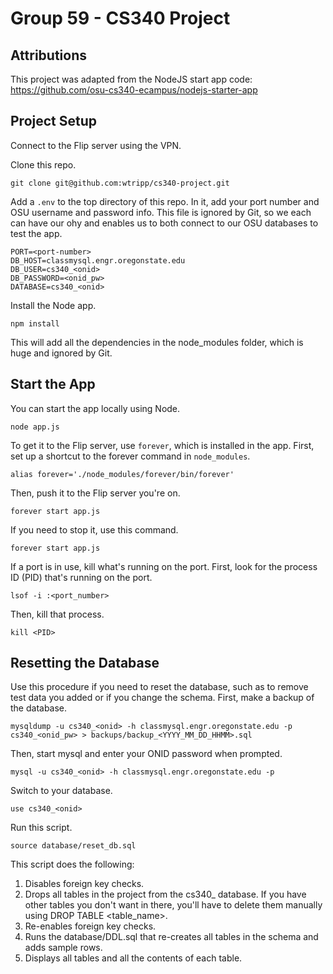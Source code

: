 # Group 59 - CS340 Project

## Attributions
This project was adapted from the NodeJS start app code:
https://github.com/osu-cs340-ecampus/nodejs-starter-app

## Project Setup
Connect to the Flip server using the VPN. 

Clone this repo.
```
git clone git@github.com:wtripp/cs340-project.git
```
Add a `.env` to the top directory of this repo. In it, add your port number and OSU username and password info. This file is ignored by Git, so we each can have our ohy and enables us to both connect to our OSU databases to test the app.
```
PORT=<port-number>
DB_HOST=classmysql.engr.oregonstate.edu
DB_USER=cs340_<onid>
DB_PASSWORD=<onid_pw>
DATABASE=cs340_<onid>
```
Install the Node app.
```
npm install
```
This will add all the dependencies in the node_modules folder, which is huge and ignored by Git.


## Start the App
You can start the app locally using Node.
```
node app.js
```
To get it to the Flip server, use `forever`, which is installed in the app. First, set up a shortcut to the forever command in `node_modules`.
```
alias forever='./node_modules/forever/bin/forever'
```
Then, push it to the Flip server you're on.
```
forever start app.js
```
If you need to stop it, use this command.
```
forever start app.js
```
If a port is in use, kill what's running on the port. First, look for the process ID (PID) that's running on the port.
```
lsof -i :<port_number>
```
Then, kill that process.
```
kill <PID>
```
## Resetting the Database
Use this procedure if you need to reset the database, such as to remove test data you added or if you change the schema.
First, make a backup of the database.
```
mysqldump -u cs340_<onid> -h classmysql.engr.oregonstate.edu -p cs340_<onid_pw> > backups/backup_<YYYY_MM_DD_HHMM>.sql
```
Then, start mysql and enter your ONID password when prompted.
```
mysql -u cs340_<onid> -h classmysql.engr.oregonstate.edu -p
```
Switch to your database.
```
use cs340_<onid>
```
Run this script.
```
source database/reset_db.sql
```
This script does the following:
1. Disables foreign key checks.
2. Drops all tables in the project from the cs340_<onid> database. If you have other tables you don't want in there, you'll have to delete them manually using DROP TABLE <table_name>.
3. Re-enables foreign key checks.
4. Runs the database/DDL.sql that re-creates all tables in the schema and adds sample rows.
5. Displays all tables and all the contents of each table. 